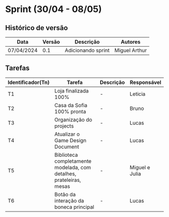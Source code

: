 # Sprint (30/04 - 08/05)

## Histórico de versão

|Data|Versão|Descrição|Autores|
|--|--|--|--|
|07/04/2024|0.1|Adicionando sprint|Miguel Arthur|

## Tarefas

|Identificador(Tn)|Tarefa|Descrição|Responsável|
|--|--|--|--|
|T1|Loja finalizada 100%|-|Leticia|
|T2|Casa da Sofia 100% pronta|-|Bruno|
|T3|Organização do projects|-|Lucas|
|T4|Atualizar o Game Design Document|-|Lucas|
|T5|Biblioteca completamente modelada, com detalhes, prateleiras, mesas|-|Miguel e Julia|
|T6|Botão da interação da boneca principal |-|Lucas|
